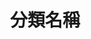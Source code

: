 ---
title: '分類名稱'
pictures: '["https://raw.githubusercontent.com/chyushya/cms-content/main/content/resources/images/1648663390911-2926-2055-DSC02270%20OK.jpg","https://raw.githubusercontent.com/chyushya/cms-content/main/content/resources/images/1648663390659-3905-2493-%E6%B4%B2%E9%9A%9B%E9%85%92%E5%BA%97%E9%96%8B%E5%B9%95%E5%89%AA%E7%B6%B5%E5%84%80%E5%BC%8F%EF%BC%88%EF%BC%92%EF%BC%89.jpg","https://raw.githubusercontent.com/chyushya/cms-content/main/content/resources/images/1648663390535-2607-1659-%E5%8F%B0%E7%A9%8D%E9%9B%BB%E6%99%B6%E5%9C%93%E5%BB%A0%E5%8B%95%E5%9C%9F%E5%85%B8%E7%A6%AE%EF%BC%881%EF%BC%89.jpg"]'
---
